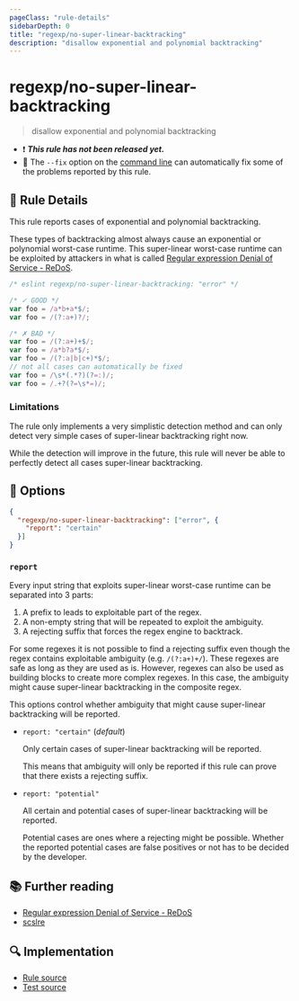 ```yaml
---
pageClass: "rule-details"
sidebarDepth: 0
title: "regexp/no-super-linear-backtracking"
description: "disallow exponential and polynomial backtracking"
---
```

# regexp/no-super-linear-backtracking

> disallow exponential and polynomial backtracking

- :exclamation: <badge text="This rule has not been released yet." vertical="middle" type="error"> ***This rule has not been released yet.*** </badge>
- :wrench: The `--fix` option on the [command line](https://eslint.org/docs/user-guide/command-line-interface#fixing-problems) can automatically fix some of the problems reported by this rule.

## :book: Rule Details

This rule reports cases of exponential and polynomial backtracking.

These types of backtracking almost always cause an exponential or polynomial worst-case runtime. This super-linear worst-case runtime can be exploited by attackers in what is called [Regular expression Denial of Service - ReDoS][1].

<eslint-code-block fix>

```js
/* eslint regexp/no-super-linear-backtracking: "error" */

/* ✓ GOOD */
var foo = /a*b+a*$/;
var foo = /(?:a+)?/;

/* ✗ BAD */
var foo = /(?:a+)+$/;
var foo = /a*b?a*$/;
var foo = /(?:a|b|c+)*$/;
// not all cases can automatically be fixed
var foo = /\s*(.*?)(?=:)/;
var foo = /.+?(?=\s*=)/;
```

</eslint-code-block>

### Limitations

The rule only implements a very simplistic detection method and can only detect very simple cases of super-linear backtracking right now.

While the detection will improve in the future, this rule will never be able to perfectly detect all cases super-linear backtracking.


## :wrench: Options

```json
{
  "regexp/no-super-linear-backtracking": ["error", {
    "report": "certain"
  }]
}
```

### `report`

Every input string that exploits super-linear worst-case runtime can be separated into 3 parts:

1. A prefix to leads to exploitable part of the regex.
2. A non-empty string that will be repeated to exploit the ambiguity.
3. A rejecting suffix that forces the regex engine to backtrack.

For some regexes it is not possible to find a rejecting suffix even though the regex contains exploitable ambiguity (e.g. `/(?:a+)+/`). These regexes are safe as long as they are used as is. However, regexes can also be used as building blocks to create more complex regexes. In this case, the ambiguity might cause super-linear backtracking in the composite regex.

This options control whether ambiguity that might cause super-linear backtracking will be reported.

- `report: "certain"`  (_default_)

  Only certain cases of super-linear backtracking will be reported.

  This means that ambiguity will only be reported if this rule can prove that there exists a rejecting suffix.

- `report: "potential"`

  All certain and potential cases of super-linear backtracking will be reported.

  Potential cases are ones where a rejecting might be possible. Whether the reported potential cases are false positives or not has to be decided by the developer.

## :books: Further reading

- [Regular expression Denial of Service - ReDoS][1]
- [scslre]

[1]: https://owasp.org/www-community/attacks/Regular_expression_Denial_of_Service_-_ReDoS
[scslre]: https://github.com/RunDevelopment/scslre

## :mag: Implementation

- [Rule source](https://github.com/ota-meshi/eslint-plugin-regexp/blob/master/lib/rules/no-super-linear-backtracking.ts)
- [Test source](https://github.com/ota-meshi/eslint-plugin-regexp/blob/master/tests/lib/rules/no-super-linear-backtracking.ts)
